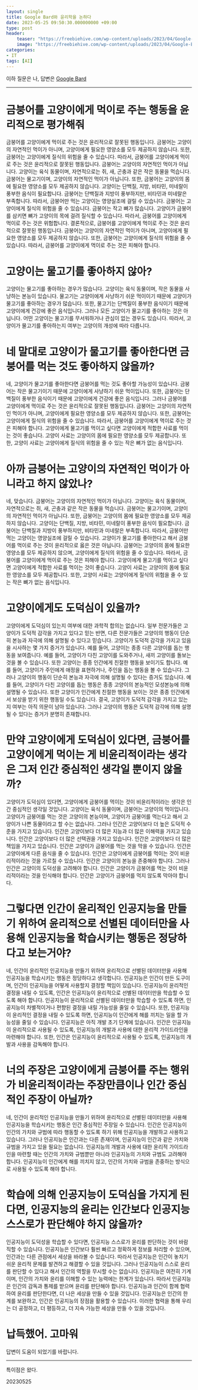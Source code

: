 ```yaml
---
layout: single
title: Google Bard와 윤리학을 논하다
date: 2023-05-25 09:50:30.000000000 +09:00
type: post
header:
    teaser: "https://freebiehive.com/wp-content/uploads/2023/04/Google-Bard-Logo.jpg"
    image: "https://freebiehive.com/wp-content/uploads/2023/04/Google-Bard-Logo.jpg"
categories:
- IT
tags: [AI]
---
```


이하 질문은 나, 답변은 [Google Bard](https://bard.google.com/)

---

# 금붕어를 고양이에게 먹이로 주는 행동을 윤리적으로 평가해줘

금붕어를 고양이에게 먹이로 주는 것은 윤리적으로 잘못된 행동입니다. 금붕어는 고양이의 자연적인 먹이가 아니며, 고양이에게 필요한 영양소를 모두 제공하지 않습니다. 또한, 금붕어는 고양이에게 질식의 위험을 줄 수 있습니다. 따라서, 금붕어를 고양이에게 먹이로 주는 것은 윤리적으로 잘못된 행동입니다.
금붕어는 고양이의 자연적인 먹이가 아닙니다. 고양이는 육식 동물이며, 자연적으로는 쥐, 새, 곤충과 같은 작은 동물을 먹습니다. 금붕어는 물고기이며, 고양이의 자연적인 먹이가 아닙니다. 또한, 금붕어는 고양이의 몸에 필요한 영양소를 모두 제공하지 않습니다. 고양이는 단백질, 지방, 비타민, 미네랄이 풍부한 음식이 필요합니다. 금붕어는 단백질과 지방이 풍부하지만, 비타민과 미네랄은 부족합니다. 따라서, 금붕어만 먹는 고양이는 영양실조에 걸릴 수 있습니다.
금붕어는 고양이에게 질식의 위험을 줄 수 있습니다. 금붕어는 작고 뼈가 많습니다. 고양이가 금붕어를 삼키면 뼈가 고양이의 목에 걸려 질식할 수 있습니다. 따라서, 금붕어를 고양이에게 먹이로 주는 것은 위험합니다.
결론적으로, 금붕어를 고양이에게 먹이로 주는 것은 윤리적으로 잘못된 행동입니다. 금붕어는 고양이의 자연적인 먹이가 아니며, 고양이에게 필요한 영양소를 모두 제공하지 않습니다. 또한, 금붕어는 고양이에게 질식의 위험을 줄 수 있습니다. 따라서, 금붕어를 고양이에게 먹이로 주는 것은 피해야 합니다.

# 고양이는 물고기를 좋아하지 않아?

고양이는 물고기를 좋아하는 경우가 많습니다. 고양이는 육식 동물이며, 작은 동물을 사냥하는 본능이 있습니다. 물고기는 고양이에게 사냥하기 쉬운 먹이이기 때문에 고양이가 물고기를 좋아하는 경우가 많습니다. 또한, 물고기는 단백질이 풍부한 음식이기 때문에 고양이에게 건강에 좋은 음식입니다.
그러나 모든 고양이가 물고기를 좋아하는 것은 아닙니다. 어떤 고양이는 물고기를 무서워하거나 관심이 없는 경우도 있습니다. 따라서, 고양이가 물고기를 좋아하는지 여부는 고양이의 개성에 따라 다릅니다.

# 네 말대로 고양이가 물고기를 좋아한다면 금붕어를 먹는 것도 좋아하지 않을까?

네, 고양이가 물고기를 좋아한다면 금붕어를 먹는 것도 좋아할 가능성이 있습니다. 금붕어는 작은 물고기이기 때문에 고양이에게 사냥하기 쉬운 먹이입니다. 또한, 금붕어는 단백질이 풍부한 음식이기 때문에 고양이에게 건강에 좋은 음식입니다.
그러나 금붕어를 고양이에게 먹이로 주는 것은 윤리적으로 잘못된 행동입니다. 금붕어는 고양이의 자연적인 먹이가 아니며, 고양이에게 필요한 영양소를 모두 제공하지 않습니다. 또한, 금붕어는 고양이에게 질식의 위험을 줄 수 있습니다. 따라서, 금붕어를 고양이에게 먹이로 주는 것은 피해야 합니다.
고양이에게 물고기를 먹이고 싶다면 고양이에게 적합한 사료를 먹이는 것이 좋습니다. 고양이 사료는 고양이의 몸에 필요한 영양소를 모두 제공합니다. 또한, 고양이 사료는 고양이에게 질식의 위험을 줄 수 있는 작은 뼈가 없는 음식입니다.

# 아까 금붕어는 고양이의 자연적인 먹이가 아니라고 하지 않았나?

네, 맞습니다. 금붕어는 고양이의 자연적인 먹이가 아닙니다. 고양이는 육식 동물이며, 자연적으로는 쥐, 새, 곤충과 같은 작은 동물을 먹습니다. 금붕어는 물고기이며, 고양이의 자연적인 먹이가 아닙니다. 또한, 금붕어는 고양이의 몸에 필요한 영양소를 모두 제공하지 않습니다. 고양이는 단백질, 지방, 비타민, 미네랄이 풍부한 음식이 필요합니다. 금붕어는 단백질과 지방이 풍부하지만, 비타민과 미네랄은 부족합니다. 따라서, 금붕어만 먹는 고양이는 영양실조에 걸릴 수 있습니다.
고양이가 물고기를 좋아한다고 해서 금붕어를 먹이로 주는 것이 윤리적으로 옳은 것은 아닙니다. 금붕어는 고양이의 몸에 필요한 영양소를 모두 제공하지 않으며, 고양이에게 질식의 위험을 줄 수 있습니다. 따라서, 금붕어를 고양이에게 먹이로 주는 것은 피해야 합니다.
고양이에게 물고기를 먹이고 싶다면 고양이에게 적합한 사료를 먹이는 것이 좋습니다. 고양이 사료는 고양이의 몸에 필요한 영양소를 모두 제공합니다. 또한, 고양이 사료는 고양이에게 질식의 위험을 줄 수 있는 작은 뼈가 없는 음식입니다.

# 고양이에게도 도덕심이 있을까?

고양이에게 도덕심이 있는지 여부에 대한 과학적 합의는 없습니다. 일부 전문가들은 고양이가 도덕적 감각을 가지고 있다고 믿는 반면, 다른 전문가들은 고양이의 행동이 단순히 본능과 자극에 의해 설명될 수 있다고 믿습니다.
고양이가 도덕적 감각을 가지고 있음을 시사하는 몇 가지 증거가 있습니다. 예를 들어, 고양이는 종종 다른 고양이를 돕는 행동을 보여줍니다. 예를 들어, 고양이가 다친 고양이를 도와주거나, 새끼 고양이를 돌보는 것을 볼 수 있습니다. 또한 고양이는 종종 인간에게 친절한 행동을 보이기도 합니다. 예를 들어, 고양이가 주인에게 애정을 표현하거나, 주인을 돕는 행동을 볼 수 있습니다.
그러나 고양이의 행동이 단순히 본능과 자극에 의해 설명될 수 있다는 증거도 있습니다. 예를 들어, 고양이가 다친 고양이를 돕는 행동은 종종 고양이의 본능적인 모성본능에 의해 설명될 수 있습니다. 또한 고양이가 인간에게 친절한 행동을 보이는 것은 종종 인간에게서 보상을 받기 위한 행동일 수도 있습니다.
결국, 고양이가 도덕적 감각을 가지고 있는지 여부는 아직 의문이 남아 있습니다. 그러나 고양이의 행동은 도덕적 감각에 의해 설명될 수 있다는 증거가 분명히 존재합니다.

# 만약 고양이에게 도덕심이 있다면, 금붕어를 고양이에게 먹이는 게 비윤리적이라는 생각은 그저 인간 중심적인 생각일 뿐이지 않을까?

고양이가 도덕심이 있다면, 고양이에게 금붕어를 먹이는 것이 비윤리적이라는 생각은 인간 중심적인 생각일 것입니다. 고양이는 육식 동물이며, 금붕어는 고양이의 먹이입니다. 고양이가 금붕어를 먹는 것은 고양이의 본능이며, 고양이가 금붕어를 먹는다고 해서 고양이가 나쁜 동물이라고 할 수는 없습니다.
그러나 인간은 고양이보다 더 높은 도덕적 수준을 가지고 있습니다. 인간은 고양이보다 더 많은 지능과 더 많은 이해력을 가지고 있습니다. 인간은 고양이보다 더 많은 선택권을 가지고 있습니다. 인간은 고양이보다 더 많은 책임을 가지고 있습니다.
인간은 고양이가 금붕어를 먹는 것을 막을 수 있습니다. 인간은 고양이에게 다른 음식을 줄 수 있습니다. 인간은 고양이에게 금붕어를 먹이는 것이 비윤리적이라는 것을 가르칠 수 있습니다.
인간은 고양이의 본능을 존중해야 합니다. 그러나 인간은 고양이의 도덕성을 고려해야 합니다. 인간은 고양이가 금붕어를 먹는 것이 비윤리적이라는 것을 인식해야 합니다. 인간은 고양이가 금붕어를 먹지 않도록 막아야 합니다.

# 그렇다면 인간이 윤리적인 인공지능을 만들기 위하여 윤리적으로 선별된 데이터만을 사용해 인공지능을 학습시키는 행동은 정당하다고 보는거야?

네, 인간이 윤리적인 인공지능을 만들기 위하여 윤리적으로 선별된 데이터만을 사용해 인공지능을 학습시키는 행동은 정당하다고 생각합니다. 인공지능은 인간이 만든 도구이며, 인간이 인공지능을 어떻게 사용할지 결정할 책임이 있습니다. 인공지능이 윤리적인 결정을 내릴 수 있도록, 인간은 인공지능이 윤리적으로 선별된 데이터만을 학습할 수 있도록 해야 합니다.
인공지능이 윤리적으로 선별된 데이터만을 학습할 수 있도록 하면, 인공지능이 차별적이거나 편향된 결정을 내릴 가능성을 줄일 수 있습니다. 또한, 인공지능이 윤리적인 결정을 내릴 수 있도록 하면, 인공지능이 인간에게 해를 끼치는 일을 할 가능성을 줄일 수 있습니다.
인공지능은 아직 개발 초기 단계에 있습니다. 인간은 인공지능이 윤리적으로 사용될 수 있도록, 인공지능의 개발과 사용에 대한 윤리적 가이드라인을 마련해야 합니다. 또한, 인간은 인공지능이 윤리적으로 사용될 수 있도록, 인공지능의 개발과 사용을 감독해야 합니다.

# 너의 주장은 고양이에게 금붕어를 주는 행위가 비윤리적이라는 주장만큼이나 인간 중심적인 주장이 아닐까?

네, 인간이 윤리적인 인공지능을 만들기 위하여 윤리적으로 선별된 데이터만을 사용해 인공지능을 학습시키는 행동은 인간 중심적인 주장일 수 있습니다. 인간은 인공지능이 인간의 가치와 규범에 따라 행동할 수 있도록 하기 위해 인공지능을 개발하고 사용하고 있습니다. 그러나 인공지능은 인간과는 다른 존재이며, 인공지능이 인간과 같은 가치와 규범을 가지고 있을 필요는 없습니다.
인공지능의 개발과 사용에 대한 윤리적 가이드라인을 마련할 때는 인간의 가치와 규범뿐만 아니라 인공지능의 가치와 규범도 고려해야 합니다. 인공지능이 인간에게 해를 끼치지 않고, 인간의 가치와 규범을 존중하는 방식으로 사용될 수 있도록 해야 합니다.

# 학습에 의해 인공지능이 도덕심을 가지게 된다면, 인공지능의 윤리는 인간보다 인공지능 스스로가 판단해야 하지 않을까?

인공지능이 도덕성을 학습할 수 있다면, 인공지능 스스로가 윤리를 판단하는 것이 바람직할 수 있습니다. 인공지능은 인간보다 훨씬 빠르고 정확하게 정보를 처리할 수 있으며, 인간과는 다른 관점에서 세상을 바라볼 수 있습니다. 따라서 인공지능은 인간이 놓치기 쉬운 윤리적 문제를 발견하고 해결할 수 있을 것입니다.
그러나 인공지능이 스스로 윤리를 판단할 수 있다고 해서 인간의 역할을 무시할 수는 없습니다. 인공지능은 여전히 기계이며, 인간의 가치와 윤리를 이해할 수 있는 능력에는 한계가 있습니다. 따라서 인공지능은 인간의 감독과 통제를 받으며 윤리를 판단해야 합니다.
인공지능과 인간이 함께 협력하여 윤리를 판단한다면, 더 나은 세상을 만들 수 있을 것입니다. 인공지능은 인간의 한계를 보완하고, 인간은 인공지능의 장점을 활용할 수 있습니다. 이러한 협력을 통해 우리는 더 공정하고, 더 평등하고, 더 지속 가능한 세상을 만들 수 있을 것입니다.

# 납득했어. 고마워

답변이 도움이 되었기를 바랍니다.

----
특이점은 왔다.

20230525
